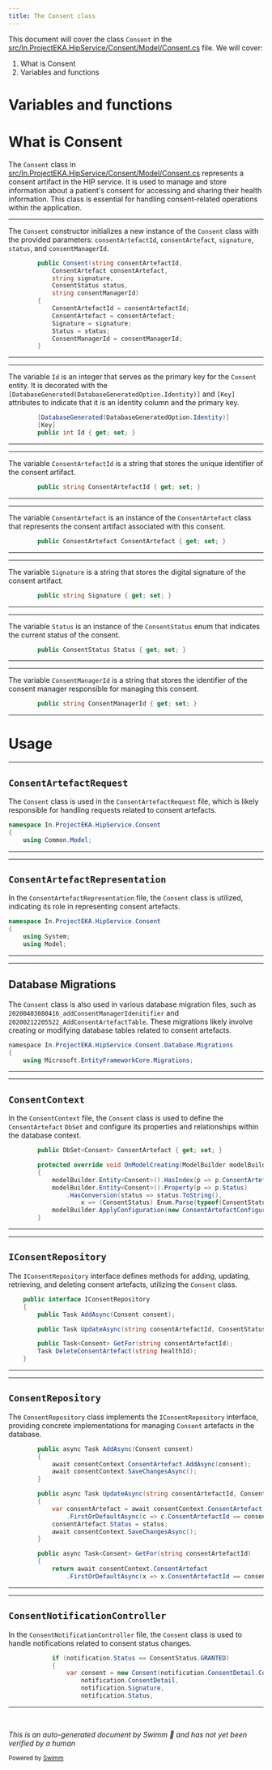 ```yaml
---
title: The Consent class
---
```

This document will cover the class <SwmToken path="src/In.ProjectEKA.HipService/Consent/Model/Consent.cs" pos="9:3:3" line-data="        public Consent(string consentArtefactId,">`Consent`</SwmToken> in the <SwmPath>[src/In.ProjectEKA.HipService/Consent/Model/Consent.cs](src/In.ProjectEKA.HipService/Consent/Model/Consent.cs)</SwmPath> file. We will cover:

1. What is Consent
2. Variables and functions

# Variables and functions

# What is Consent

The <SwmToken path="src/In.ProjectEKA.HipService/Consent/Model/Consent.cs" pos="9:3:3" line-data="        public Consent(string consentArtefactId,">`Consent`</SwmToken> class in <SwmPath>[src/In.ProjectEKA.HipService/Consent/Model/Consent.cs](src/In.ProjectEKA.HipService/Consent/Model/Consent.cs)</SwmPath> represents a consent artifact in the HIP service. It is used to manage and store information about a patient's consent for accessing and sharing their health information. This class is essential for handling consent-related operations within the application.

<SwmSnippet path="/src/In.ProjectEKA.HipService/Consent/Model/Consent.cs" line="9">

---

The <SwmToken path="src/In.ProjectEKA.HipService/Consent/Model/Consent.cs" pos="9:3:3" line-data="        public Consent(string consentArtefactId,">`Consent`</SwmToken> constructor initializes a new instance of the <SwmToken path="src/In.ProjectEKA.HipService/Consent/Model/Consent.cs" pos="9:3:3" line-data="        public Consent(string consentArtefactId,">`Consent`</SwmToken> class with the provided parameters: <SwmToken path="src/In.ProjectEKA.HipService/Consent/Model/Consent.cs" pos="9:7:7" line-data="        public Consent(string consentArtefactId,">`consentArtefactId`</SwmToken>, <SwmToken path="src/In.ProjectEKA.HipService/Consent/Model/Consent.cs" pos="10:3:3" line-data="            ConsentArtefact consentArtefact,">`consentArtefact`</SwmToken>, <SwmToken path="src/In.ProjectEKA.HipService/Consent/Model/Consent.cs" pos="11:3:3" line-data="            string signature,">`signature`</SwmToken>, <SwmToken path="src/In.ProjectEKA.HipService/Consent/Model/Consent.cs" pos="12:3:3" line-data="            ConsentStatus status,">`status`</SwmToken>, and <SwmToken path="src/In.ProjectEKA.HipService/Consent/Model/Consent.cs" pos="13:3:3" line-data="            string consentManagerId)">`consentManagerId`</SwmToken>.

```c#
        public Consent(string consentArtefactId,
            ConsentArtefact consentArtefact,
            string signature,
            ConsentStatus status,
            string consentManagerId)
        {
            ConsentArtefactId = consentArtefactId;
            ConsentArtefact = consentArtefact;
            Signature = signature;
            Status = status;
            ConsentManagerId = consentManagerId;
        }
```

---

</SwmSnippet>

<SwmSnippet path="/src/In.ProjectEKA.HipService/Consent/Model/Consent.cs" line="22">

---

The variable <SwmToken path="src/In.ProjectEKA.HipService/Consent/Model/Consent.cs" pos="24:5:5" line-data="        public int Id { get; set; }">`Id`</SwmToken> is an integer that serves as the primary key for the <SwmToken path="src/In.ProjectEKA.HipService/Consent/Model/Consent.cs" pos="9:3:3" line-data="        public Consent(string consentArtefactId,">`Consent`</SwmToken> entity. It is decorated with the <SwmToken path="src/In.ProjectEKA.HipService/Consent/Model/Consent.cs" pos="22:1:8" line-data="        [DatabaseGenerated(DatabaseGeneratedOption.Identity)]">`[DatabaseGenerated(DatabaseGeneratedOption.Identity)]`</SwmToken> and <SwmToken path="src/In.ProjectEKA.HipService/Consent/Model/Consent.cs" pos="23:1:3" line-data="        [Key]">`[Key]`</SwmToken> attributes to indicate that it is an identity column and the primary key.

```c#
        [DatabaseGenerated(DatabaseGeneratedOption.Identity)]
        [Key]
        public int Id { get; set; }
```

---

</SwmSnippet>

<SwmSnippet path="/src/In.ProjectEKA.HipService/Consent/Model/Consent.cs" line="26">

---

The variable <SwmToken path="src/In.ProjectEKA.HipService/Consent/Model/Consent.cs" pos="26:5:5" line-data="        public string ConsentArtefactId { get; set; }">`ConsentArtefactId`</SwmToken> is a string that stores the unique identifier of the consent artifact.

```c#
        public string ConsentArtefactId { get; set; }
```

---

</SwmSnippet>

<SwmSnippet path="/src/In.ProjectEKA.HipService/Consent/Model/Consent.cs" line="28">

---

The variable <SwmToken path="src/In.ProjectEKA.HipService/Consent/Model/Consent.cs" pos="28:3:3" line-data="        public ConsentArtefact ConsentArtefact { get; set; }">`ConsentArtefact`</SwmToken> is an instance of the <SwmToken path="src/In.ProjectEKA.HipService/Consent/Model/Consent.cs" pos="28:3:3" line-data="        public ConsentArtefact ConsentArtefact { get; set; }">`ConsentArtefact`</SwmToken> class that represents the consent artifact associated with this consent.

```c#
        public ConsentArtefact ConsentArtefact { get; set; }
```

---

</SwmSnippet>

<SwmSnippet path="/src/In.ProjectEKA.HipService/Consent/Model/Consent.cs" line="30">

---

The variable <SwmToken path="src/In.ProjectEKA.HipService/Consent/Model/Consent.cs" pos="30:5:5" line-data="        public string Signature { get; set; }">`Signature`</SwmToken> is a string that stores the digital signature of the consent artifact.

```c#
        public string Signature { get; set; }
```

---

</SwmSnippet>

<SwmSnippet path="/src/In.ProjectEKA.HipService/Consent/Model/Consent.cs" line="32">

---

The variable <SwmToken path="src/In.ProjectEKA.HipService/Consent/Model/Consent.cs" pos="32:5:5" line-data="        public ConsentStatus Status { get; set; }">`Status`</SwmToken> is an instance of the <SwmToken path="src/In.ProjectEKA.HipService/Consent/Model/Consent.cs" pos="32:3:3" line-data="        public ConsentStatus Status { get; set; }">`ConsentStatus`</SwmToken> enum that indicates the current status of the consent.

```c#
        public ConsentStatus Status { get; set; }
```

---

</SwmSnippet>

<SwmSnippet path="/src/In.ProjectEKA.HipService/Consent/Model/Consent.cs" line="34">

---

The variable <SwmToken path="src/In.ProjectEKA.HipService/Consent/Model/Consent.cs" pos="34:5:5" line-data="        public string ConsentManagerId { get; set; }">`ConsentManagerId`</SwmToken> is a string that stores the identifier of the consent manager responsible for managing this consent.

```c#
        public string ConsentManagerId { get; set; }
```

---

</SwmSnippet>

# Usage

<SwmSnippet path="/src/In.ProjectEKA.HipService/Consent/ConsentArtefactRequest.cs" line="1">

---

## <SwmToken path="src/In.ProjectEKA.HipService/Consent/ConsentArtefactRequest.cs" pos="5:5:5" line-data="    public class ConsentArtefactRequest">`ConsentArtefactRequest`</SwmToken>

The <SwmToken path="src/In.ProjectEKA.HipService/Consent/ConsentArtefactRequest.cs" pos="1:8:8" line-data="namespace In.ProjectEKA.HipService.Consent">`Consent`</SwmToken> class is used in the <SwmToken path="src/In.ProjectEKA.HipService/Consent/ConsentArtefactRequest.cs" pos="5:5:5" line-data="    public class ConsentArtefactRequest">`ConsentArtefactRequest`</SwmToken> file, which is likely responsible for handling requests related to consent artefacts.

```c#
namespace In.ProjectEKA.HipService.Consent
{
    using Common.Model;
```

---

</SwmSnippet>

<SwmSnippet path="/src/In.ProjectEKA.HipService/Consent/ConsentArtefactRepresentation.cs" line="1">

---

## <SwmToken path="src/In.ProjectEKA.HipService/Consent/ConsentArtefactRepresentation.cs" pos="6:5:5" line-data="    public class ConsentArtefactRepresentation">`ConsentArtefactRepresentation`</SwmToken>

In the <SwmToken path="src/In.ProjectEKA.HipService/Consent/ConsentArtefactRepresentation.cs" pos="6:5:5" line-data="    public class ConsentArtefactRepresentation">`ConsentArtefactRepresentation`</SwmToken> file, the <SwmToken path="src/In.ProjectEKA.HipService/Consent/ConsentArtefactRepresentation.cs" pos="1:8:8" line-data="namespace In.ProjectEKA.HipService.Consent">`Consent`</SwmToken> class is utilized, indicating its role in representing consent artefacts.

```c#
namespace In.ProjectEKA.HipService.Consent
{
    using System;
    using Model;
```

---

</SwmSnippet>

<SwmSnippet path="/src/In.ProjectEKA.HipService/Consent/Database/Migrations/20200403080416_addConsentManagerIdenitifier.cs" line="1">

---

## Database Migrations

The <SwmToken path="src/In.ProjectEKA.HipService/Consent/Database/Migrations/20200403080416_addConsentManagerIdenitifier.cs" pos="1:9:9" line-data="﻿namespace In.ProjectEKA.HipService.Consent.Database.Migrations">`Consent`</SwmToken> class is also used in various database migration files, such as `20200403080416_addConsentManagerIdenitifier` and `20200212205522_AddConsentArtefactTable`. These migrations likely involve creating or modifying database tables related to consent artefacts.

```c#
﻿namespace In.ProjectEKA.HipService.Consent.Database.Migrations
{
    using Microsoft.EntityFrameworkCore.Migrations;
```

---

</SwmSnippet>

<SwmSnippet path="/src/In.ProjectEKA.HipService/Consent/Database/ConsentContext.cs" line="16">

---

## <SwmToken path="src/In.ProjectEKA.HipService/Consent/Database/ConsentContext.cs" pos="10:5:5" line-data="    public class ConsentContext : DbContext">`ConsentContext`</SwmToken>

In the <SwmToken path="src/In.ProjectEKA.HipService/Consent/Database/ConsentContext.cs" pos="10:5:5" line-data="    public class ConsentContext : DbContext">`ConsentContext`</SwmToken> file, the <SwmToken path="src/In.ProjectEKA.HipService/Consent/Database/ConsentContext.cs" pos="16:5:5" line-data="        public DbSet&lt;Consent&gt; ConsentArtefact { get; set; }">`Consent`</SwmToken> class is used to define the <SwmToken path="src/In.ProjectEKA.HipService/Consent/Database/ConsentContext.cs" pos="16:8:8" line-data="        public DbSet&lt;Consent&gt; ConsentArtefact { get; set; }">`ConsentArtefact`</SwmToken> <SwmToken path="src/In.ProjectEKA.HipService/Consent/Database/ConsentContext.cs" pos="16:3:3" line-data="        public DbSet&lt;Consent&gt; ConsentArtefact { get; set; }">`DbSet`</SwmToken> and configure its properties and relationships within the database context.

```c#
        public DbSet<Consent> ConsentArtefact { get; set; }

        protected override void OnModelCreating(ModelBuilder modelBuilder)
        {
            modelBuilder.Entity<Consent>().HasIndex(p => p.ConsentArtefactId).IsUnique();
            modelBuilder.Entity<Consent>().Property(p => p.Status)
                .HasConversion(status => status.ToString(),
                    x => (ConsentStatus) Enum.Parse(typeof(ConsentStatus), x));
            modelBuilder.ApplyConfiguration(new ConsentArtefactConfiguration());
        }
```

---

</SwmSnippet>

<SwmSnippet path="/src/In.ProjectEKA.HipService/Consent/IConsentRepository.cs" line="7">

---

## <SwmToken path="src/In.ProjectEKA.HipService/Consent/IConsentRepository.cs" pos="7:5:5" line-data="    public interface IConsentRepository">`IConsentRepository`</SwmToken>

The <SwmToken path="src/In.ProjectEKA.HipService/Consent/IConsentRepository.cs" pos="7:5:5" line-data="    public interface IConsentRepository">`IConsentRepository`</SwmToken> interface defines methods for adding, updating, retrieving, and deleting consent artefacts, utilizing the <SwmToken path="src/In.ProjectEKA.HipService/Consent/IConsentRepository.cs" pos="9:7:7" line-data="        public Task AddAsync(Consent consent);">`Consent`</SwmToken> class.

```c#
    public interface IConsentRepository
    {
        public Task AddAsync(Consent consent);

        public Task UpdateAsync(string consentArtefactId, ConsentStatus status);

        public Task<Consent> GetFor(string consentArtefactId);
        Task DeleteConsentArtefact(string healthId);
    }
```

---

</SwmSnippet>

<SwmSnippet path="/src/In.ProjectEKA.HipService/Consent/ConsentRepository.cs" line="20">

---

## <SwmToken path="src/In.ProjectEKA.HipService/Consent/ConsentRepository.cs" pos="11:5:5" line-data="    public class ConsentRepository : IConsentRepository">`ConsentRepository`</SwmToken>

The <SwmToken path="src/In.ProjectEKA.HipService/Consent/ConsentRepository.cs" pos="11:5:5" line-data="    public class ConsentRepository : IConsentRepository">`ConsentRepository`</SwmToken> class implements the <SwmToken path="src/In.ProjectEKA.HipService/Consent/IConsentRepository.cs" pos="7:5:5" line-data="    public interface IConsentRepository">`IConsentRepository`</SwmToken> interface, providing concrete implementations for managing <SwmToken path="src/In.ProjectEKA.HipService/Consent/ConsentRepository.cs" pos="20:9:9" line-data="        public async Task AddAsync(Consent consent)">`Consent`</SwmToken> artefacts in the database.

```c#
        public async Task AddAsync(Consent consent)
        {
            await consentContext.ConsentArtefact.AddAsync(consent);
            await consentContext.SaveChangesAsync();
        }

        public async Task UpdateAsync(string consentArtefactId, ConsentStatus status)
        {
            var consentArtefact = await consentContext.ConsentArtefact
                .FirstOrDefaultAsync(c => c.ConsentArtefactId == consentArtefactId);
            consentArtefact.Status = status;
            await consentContext.SaveChangesAsync();
        }

        public async Task<Consent> GetFor(string consentArtefactId)
        {
            return await consentContext.ConsentArtefact
                .FirstOrDefaultAsync(x => x.ConsentArtefactId == consentArtefactId);
```

---

</SwmSnippet>

<SwmSnippet path="/src/In.ProjectEKA.HipService/Consent/ConsentNotificationController.cs" line="49">

---

## <SwmToken path="src/In.ProjectEKA.HipService/Consent/ConsentNotificationController.cs" pos="19:5:5" line-data="    public class ConsentNotificationController : ControllerBase">`ConsentNotificationController`</SwmToken>

In the <SwmToken path="src/In.ProjectEKA.HipService/Consent/ConsentNotificationController.cs" pos="19:5:5" line-data="    public class ConsentNotificationController : ControllerBase">`ConsentNotificationController`</SwmToken> file, the <SwmToken path="src/In.ProjectEKA.HipService/Consent/ConsentNotificationController.cs" pos="51:9:9" line-data="                var consent = new Consent(notification.ConsentDetail.ConsentId,">`Consent`</SwmToken> class is used to handle notifications related to consent status changes.

```c#
            if (notification.Status == ConsentStatus.GRANTED)
            {
                var consent = new Consent(notification.ConsentDetail.ConsentId,
                    notification.ConsentDetail,
                    notification.Signature,
                    notification.Status,
```

---

</SwmSnippet>

&nbsp;

*This is an auto-generated document by Swimm 🌊 and has not yet been verified by a human*

<SwmMeta version="3.0.0" repo-id="Z2l0aHViJTNBJTNBaGlwLXNlcnZpY2UlM0ElM0FTd2ltbS1EZW1v" repo-name="hip-service"><sup>Powered by [Swimm](/)</sup></SwmMeta>
